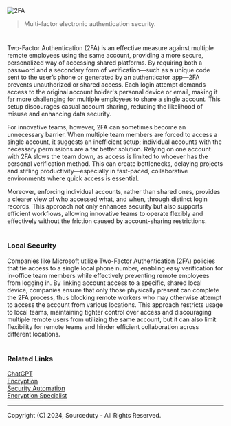 ![2FA](https://github.com/user-attachments/assets/a345d092-6a3d-4f90-b742-52b3402695a1)

> Multi-factor electronic authentication security.

#

Two-Factor Authentication (2FA) is an effective measure against multiple remote employees using the same account, providing a more secure, personalized way of accessing shared platforms. By requiring both a password and a secondary form of verification—such as a unique code sent to the user’s phone or generated by an authenticator app—2FA prevents unauthorized or shared access. Each login attempt demands access to the original account holder's personal device or email, making it far more challenging for multiple employees to share a single account. This setup discourages casual account sharing, reducing the likelihood of misuse and enhancing data security.

For innovative teams, however, 2FA can sometimes become an unnecessary barrier. When multiple team members are forced to access a single account, it suggests an inefficient setup; individual accounts with the necessary permissions are a far better solution. Relying on one account with 2FA slows the team down, as access is limited to whoever has the personal verification method. This can create bottlenecks, delaying projects and stifling productivity—especially in fast-paced, collaborative environments where quick access is essential.

Moreover, enforcing individual accounts, rather than shared ones, provides a clearer view of who accessed what, and when, through distinct login records. This approach not only enhances security but also supports efficient workflows, allowing innovative teams to operate flexibly and effectively without the friction caused by account-sharing restrictions.

#
### Local Security

Companies like Microsoft utilize Two-Factor Authentication (2FA) policies that tie access to a single local phone number, enabling easy verification for in-office team members while effectively preventing remote employees from logging in. By linking account access to a specific, shared local device, companies ensure that only those physically present can complete the 2FA process, thus blocking remote workers who may otherwise attempt to access the account from various locations. This approach restricts usage to local teams, maintaining tighter control over access and discouraging multiple remote users from utilizing the same account, but it can also limit flexibility for remote teams and hinder efficient collaboration across different locations.

#
### Related Links

[ChatGPT](https://github.com/sourceduty/ChatGPT)
<br>
[Encryption](https://github.com/sourceduty/Encryption)
<br>
[Security Automation](https://github.com/sourceduty/Security_Automation)
<br>
[Encryption Specialist](https://github.com/sourceduty/Encryption_Specialist)

***
Copyright (C) 2024, Sourceduty - All Rights Reserved.
